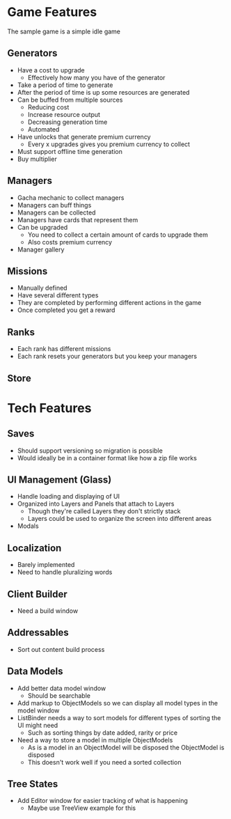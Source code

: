 # Game Features
The sample game is a simple idle game

## Generators
- Have a cost to upgrade
    - Effectively how many you have of the generator
- Take a period of time to generate
- After the period of time is up some resources are generated
- Can be buffed from multiple sources
    - Reducing cost
    - Increase resource output
    - Decreasing generation time
    - Automated
- Have unlocks that generate premium currency
    - Every x upgrades gives you premium currency to collect
- Must support offline time generation
- Buy multiplier

## Managers
- Gacha mechanic to collect managers
- Managers can buff things
- Managers can be collected
- Managers have cards that represent them
- Can be upgraded
    - You need to collect a certain amount of cards to upgrade them
    - Also costs premium currency
- Manager gallery

## Missions
- Manually defined
- Have several different types
- They are completed by performing different actions in the game
- Once completed you get a reward

## Ranks
- Each rank has different missions
- Each rank resets your generators but you keep your managers

## Store

# Tech Features

## Saves
- Should support versioning so migration is possible
- Would ideally be in a container format like how a zip file works

## UI Management (Glass)
- Handle loading and displaying of UI
- Organized into Layers and Panels that attach to Layers
  - Though they're called Layers they don't strictly stack
  - Layers could be used to organize the screen into different areas
- Modals

## Localization
- Barely implemented
- Need to handle pluralizing words

## Client Builder
- Need a build window

## Addressables
- Sort out content build process

## Data Models
- Add better data model window
  - Should be searchable
- Add markup to ObjectModels so we can display all model types in the model window
- ListBinder needs a way to sort models for different types of sorting the UI might need
  - Such as sorting things by date added, rarity or price
- Need a way to store a model in multiple ObjectModels
  - As is a model in an ObjectModel will be disposed the ObjectModel is disposed
  - This doesn't work well if you need a sorted collection

## Tree States
- Add Editor window for easier tracking of what is happening
  - Maybe use TreeView example for this
